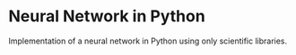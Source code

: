 # Neural Network in Python

Implementation of a neural network in Python using only scientific libraries.
